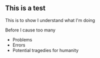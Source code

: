 This is a test
--------------

This is to show I understand what I'm doing

Before I cause too many

*    Problems
*    Errors
*    Potential tragedies for humanity
